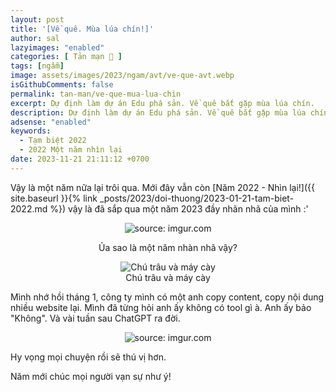 ```yaml
---
layout: post
title: '[Về quê. Mùa lúa chín!]'
author: sal
lazyimages: "enabled"
categories: [ Tản mạn 📓 ]
tags: [ngẫm]
image: assets/images/2023/ngam/avt/ve-que-avt.webp
isGithubComments: false
permalink: tan-man/ve-que-mua-lua-chin
excerpt: Dự định làm dự án Edu phá sản. Về quê bắt gặp mùa lúa chín.
description: Dự định làm dự án Edu phá sản. Về quê bắt gặp mùa lúa chín.
adsense: "enabled"
keywords:
  - Tạm biệt 2022
  - 2022 Một năm nhìn lại
date: 2023-11-21 21:11:12 +0700
---
```


Vậy là một năm nữa lại trôi qua. Mới đây vẫn còn [Năm 2022 - Nhìn lại!]({{ site.baseurl }}{% link _posts/2023/doi-thuong/2023-01-21-tam-biet-2022.md %}) vậy là đã sắp qua một năm 2023 đầy nhãn nhã của mình :'

<div class="content" style="text-align:center; ">
<img src="https://i.imgur.com/cefJmVj.jpg" loading="lazy" class="lazyload img-thumb lazyimg"  title="source: imgur.com" />
<br><span class="image-caption"></span>
<p>Ủa sao là một năm nhàn nhã vậy?</p><img src="https://i.imgur.com/1PVWULr.jpg" title="Chú trâu và máy cày" loading="lazy" class="lazyload img-thumb lazyimg"/>
<br><span class="image-caption">Chú trâu và máy cày</span></div>

Mình nhớ hồi tháng 1, công ty mình có một anh copy content, copy nội dung nhiều website lại. Mình đã từng hỏi anh ấy không có tool gì à. Anh ấy bảo "Không". Và vài tuần sau ChatGPT ra đời.

<div class="content" style="text-align:center; "><img src="https://i.imgur.com/5MozYi5.jpg" title="source: imgur.com" /></div>


Hy vọng mọi chuyện rồi sẽ thú vị hơn.

Năm mới chúc mọi người vạn sự như ý!

